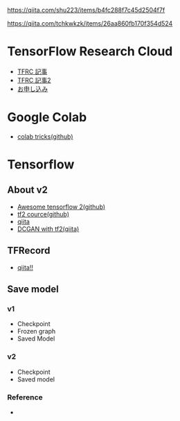 https://qiita.com/shu223/items/b4fc288f7c45d2504f7f

https://qiita.com/tchkwkzk/items/26aa860fb170f354d524

# TensorFlow Research Cloud
- [TFRC 記事](https://github.com/karolmajek/tfrc)
- [TFRC 記事2](https://qiita.com/YusukeSuzuki@github/items/85cf5f4a972ed46d0aa2)
- [お申し込み](https://www.tensorflow.org/tfrc/)

# Google Colab
- [colab tricks(github)](https://github.com/shawwn/colab-tricks)

# Tensorflow
## About v2
- [Awesome tensorflow 2(github)](https://github.com/Amin-Tgz/awesome-tensorflow-2)
- [tf2 cource(github)](https://github.com/ageron/tf2_course)
- [qiita](https://qiita.com/koshian2/items/5029028fe6d01b243f44)
- [DCGAN with tf2(qiita)](https://qiita.com/koshian2/items/78d92c41bd20cd9ef837)
## TFRecord
- [qiita!!](https://qiita.com/wasnot/items/9b64550237a3c5267bfd)
## Save model
### v1
- Checkpoint
- Frozen graph
- Saved Model
### v2
- Checkpoint
- Saved model
### Reference
- 


